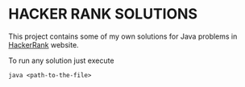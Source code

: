 # HACKER RANK SOLUTIONS

This project contains some of my own solutions for Java problems in
[HackerRank](https://www.hackerrank.com/) website.

To run any solution just execute
```shell
java <path-to-the-file>
```
